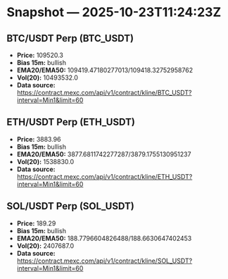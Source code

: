 # Snapshot — 2025-10-23T11:24:23Z

## BTC/USDT Perp (BTC_USDT)
- **Price:** 109520.3
- **Bias 15m:** bullish
- **EMA20/EMA50:** 109419.47180277013/109418.32752958762
- **Vol(20):** 10493532.0
- **Data source:** https://contract.mexc.com/api/v1/contract/kline/BTC_USDT?interval=Min1&limit=60

## ETH/USDT Perp (ETH_USDT)
- **Price:** 3883.96
- **Bias 15m:** bullish
- **EMA20/EMA50:** 3877.6811742277287/3879.1755130951237
- **Vol(20):** 1538830.0
- **Data source:** https://contract.mexc.com/api/v1/contract/kline/ETH_USDT?interval=Min1&limit=60

## SOL/USDT Perp (SOL_USDT)
- **Price:** 189.29
- **Bias 15m:** bullish
- **EMA20/EMA50:** 188.7796604826488/188.6630647402453
- **Vol(20):** 2407687.0
- **Data source:** https://contract.mexc.com/api/v1/contract/kline/SOL_USDT?interval=Min1&limit=60
